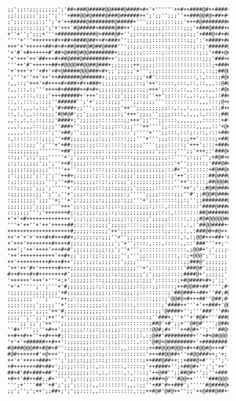     ;;';;::;;;;;;;;;';'##+###@#####@@####@####+#+'+''''''++#++####@#++####+########+#+'#
    ;;:;;;;;;';;;'';'''+###@@#@####@###@######++';';;'';;;''++###@@#@+##+#+###@#+@###+'+
    ;';;;:;;;;:;'';'+'++#####@########@#####+''';;;;;:;::;;;'+++#@#########+++##@+####++
    ;;;;;::;:;;;';'+'+++'#@#####+#####@##++';;:;;;;:;;::::::;;;'+###@####+#+##@#@###++#+
    +''+'';';;;+'''+############@+####@#+'';;::;:;;;:;:::::;;:;;'+###@+#+##+#+@@#+###++#
    ''''+'''+++++++#++##+####@##++#+###+'';;;;:;;;:::::::::::;;;':'+####+###@+##+###+@++
    +++'+'++++++##+#+#+##@###@#@##@####''';:;;;::;:::::;:::::::;::;'######@##+#@####@@@#
    '+'#'+#++++++#'##+@###@#@@########+;;;;;;:;::::::;:::::::::::;:;'+##+@###+@#@#@@@++#
    '+'+++'++'##+++#+##@###@########++';;;;;;::;;;;:::::::::::::::;;;'###+#####@@#####++
    '''++'#'++++++##+#@@@@##@@##@###+;;;;;;;++;;;;;::::::::::::::::::;+#####@###########
    '+'+++'+''+#+'+#+@#####@@@###+#+;;';:;;;'+''';:;::::::::::::::,::;;##@@+##@#@####@##
    ';'''+''++'++'++#######@######+;;;;:;;:::;;'+#':::::::::::::,:,::::;#@##@#++++##+###
    :,,::;'+++'+#++++#+###+#++###+;;;;;:;;;;:::;'++':::::,:::,::,::,,,::@#@####+++###@##
    :,,:::,:;'''++++#+#####++#+#+;;;;;;;;;;;;:;;;+++';::::,::,,::,,,,,::#@#+###+##'###+#
    ,,,:,:::,:;;;'+++######+'+++';;;;:;;';;;;::;;''++';;:::::,,::,,:,,::#######++####@##
    ::,:,::::,:;;;''######'';'+';;;:;;;;'''';;:;:;;''':::::::::::,,,:::;@+###@##@#+@####
    :,,::,,,:,:;;';'#+###+;;''';;:;;;;;;'++'';;;;;;;;;;::,:,,:,,,,,,,::;#+##@@+###+#####
    ::,:,:,,:::;;;;'#@#@#';;';;;;::;;;;:;'+++';;;;'';;;;::::,:,,,:,::::;##@@#@###@+#@##+
    ,,:,,:,:,::;:;;'####+;';;;;;;:::::;::;;+++';;''';;::::,,,,,,,,::::::+#+@###+#+++++'#
    ,,,:,,,,:::;;;;''###+'';;;;;;:;;;;:::;;;'''++'''';;:::::::::,,,,,::'+@#+#@#+##'++'++
    ,,,,,:,::::::';''+##;'';;;:;;::::;:::::';''''+''';;:::,:::;::::,:::+###@####@#;++'''
    :,:::::::::;;;;''+##;;;;;;;;;:;;;:::::;;;'''+''';;;::::;;;++':::::;+##@@####@+'+'';'
    ;::;::;;;'';'''+'+##;;;;;:;;:::;:::::;:;;;;'''';;;;:::::;'+++';:::+####@###+@#'''';'
    :;;;;;;;;;'''''''+##';;;;::;;;::;:;::::;:;;;;;;';;:::;''';;'+++;:'###@########''''+'
    ::;;:';:;';;;'''''+';';;;;:;::;:::;:::::;;;;;;;;;;;::'''';:;;;'';+#@#+########';';;;
    ;:;:;;;;;;';;';''++#:;;;;::::::::::::;:;;;;;;;;;;;:::'+'';;::::;'###@###@###@+;';;;'
    ;;;;;:;;;;;;;'''''++'':;;;;::::;;:;:;;;;;;;;;;;;;;:::#+'';::::::+#@##@#####+#+;;''';
    ;':;;;;;';:';';''++#+;:;;;;:;:::;:;:;;;;';;;;;;;;;::;'++';:;::::##@###@@#####+'';'';
    :;;:;:;;;;;;''';''+#+;;;;;;;::;:;;:;;;';;;;;;:;;;::::''++'::;::;##@@@#@######';';';'
    :::;;;;;';;;';'''''+';:;;;;;:::;;:;;;;;;';;;;;;::::::'''++';':;#@#@####@+#+''';;;;;;
    :;;;;;;;;;;'';'';''+';;;::;;;;;;;;;;;:;''''';;;;:::::;;;''#';;#@@#@########'''';;;;;
    :;;;;;;;;';;;''+;''+';:;;;;;;:;;;;;;:;;;'''+';:;::::::;;:;'';;########@@###+'';;';:;
    ;;;;;;;;';;;;;'''+++';;:;;:;;;;:;;::;;;;;;;;;:;:::,::::::::::'####@######++''';;;:,:
    ::;;;;;''';'+++++++#;:;;:;;;:;;;::;:;;;;;;;;;;;;::::,::::::::##@#######@#++';;:;;::'
    +'+'+#++++++++++++++';:;:;;:;;;;;;;;;::;:;;;;';;;;;::::::,:;;#@#@@@@@#####';';;:;;;;
    '''+'++''+'++'+++++##;:;::;;;;;;';;;;;:::::;;;;;;;::::::,:,:'##@@####+++;+;:;;::;:::
    ++++++++++++++++++++#;;;;;:;;;;;'++';;;::::;::::::;;:::,:,,:###@#+#@++'+'';;:;:;:;::
    ++'+'+'+'+++#+#+++##+;:;;;;:;:;;;''+'';;;::;:::::::::::,:,:;@@#+++##+'#+':;:;;:;::;;
    +'+++'++++++++#++++#;;:;:;;;;;;;;;';'+'';::::,:::,:::::,,::'###'''++;'+;:;;;:::::::;
    +++';'++'++++'+++#+#';;;;;;:;;;:;;';''+''';::::::::::::::,;@@#+';';;;;+;:::::::;,::;
    '++'+++++++++++'++#+;;';;;:;;:;;;;;;'';''';;::::::::::,::;+@@@';'';;;;'::::::,::::::
    ++'++++++++++#+++#++';;;:;;;:;;;;:;;';;;;'''':::::::::::;;###@';;;;;;;':::::;:::::::
    '++'++'#+'++++++#+++;;;;;;;;;;;;;;;;;;;;;''+';:::::;::::'###@#';;;;;;;';:,::;,::::::
    #++#+++#+#++++++++#';;;;;;;:;;;;;:;:;;;;;;;';';;;::::::;####@+';;;;;;';;;:::::::::::
    '++++++'+++'+'''+;+';;;;;;;:::;;;;;;;;;;:;:;;;';::::::;+#@####+#+;';;';;:;;:::;:::::
    '+'+''''';'';'''+'#;;;;;;;;;:;:;;;:;;;;;;::;::;;:::::;++#@@##+##'''';#++:;:;:,:::,:;
    :;;;;;;;;;:;;;;;'+#;;;;;;;;;;;;:;:::;;;;:;:::::::::;'##@###++##+''##;#@@:;;;;:,,,::.
    ;;;;;;;;'''';''''++;;:;;;;;;;;::;::::;::::::::;;::;'@@#@+#+++##''@##;#+#;';+';:,:,,:
    ;;;;:;;;;';;;;;''+';;;:;;;;;;;:;::::::::,::::::::;'####++'''+'++###+'@@+;:;##+:,,:,:
    ;;;;;;;;';;;;'++'#;;;;;;;;;;;;::::::::::::;::::;;'@####+'';'''###'''###;';'###;;,,,,
    ;;;;'';'';;';++''+';;;;;;;;;;;;;;:;::::::::::;''###+;''+''+'#@#+'''###@'''#@#@;';:::
    '''';;';;';'++''';;;;;;;;:;;;;;;;;;::::::::::;##@'+#';;+''@#@#'''';@###'''##@#;:':::
    ''#+'''';;''+#++';;;:;;;::;;:;;;;;;;::::::;:::@@#;#+'''++#@#+'';'''##@+'''##@';,'';:
    ++#++#++''++#+++#;::;;;;;;;;;:::;;;:::;;:;:,:;@##'#########+''+#+@#@@@'+++##@+;'++''
    '+'+'+######++#++':;;;;;;;:;::::;:;;:::::,:::'@#@+@########+'+########'+'@###''''#+;
    #@###@@@##+#@#+#'':;;;;:;;;:::;:::::,,::::::;++##@@@#@@@+#++#@@#@+++#'''#@##'';'+#'+
    #@#++++++#'+@+++'';;:;::;:;:::;:::::::::::::'+++##@@##+''+#@@###++;'+;''##@#'':+@@:'
    ++'+'+++++###+''';';;:;:;;;::::;:::::::::::;++###@##++;;+###@+#'';'';'+'###+'';@+#:+
    +#+++++++##+##+';;:;;::::;::,::::::::,:::::;'++####+'';+##@#+'';';'++''####';;;#+;;+
    ##+#'##+###+##'';;;;;;;;;;:::,:,:::::,:,::::;'++@##'';;##@#+'';;''+###'#@##;::+#':;#
    +#++'##++##;;#+''';';;:::;;::::::::::::,:::;;+###+@'''#@@++'''''###@@@+@##+;:;#';'@#
    ''';+''''##''+#';';;';:::;:,,:::::::::,,,:;;''+##'#++###';'''''#@####@#+##:;:##::###
    ;;';'';';++';;##+;';';;::::,,:::::::::::,:;;++#@#'@#@++'';;'++@###@##++@#+::'+#:;+@#
